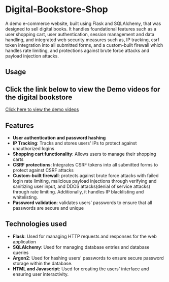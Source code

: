 # Digital-Bookstore-Shop
A demo e-commerce website, built using Flask and SQLAlchemy, that was designed to sell digital books. It handles foundational features such as a user shopping cart, user authentication, session management and data handling, and integrated web security measures such as, IP tracking, csrf token integration into all submitted forms, and a custom-built firewall which handles rate limiting, and protections against brute force attacks and payload injection attacks.
## Usage 

## Click the link below to view the Demo videos for the digital bookstore ##
[Click here to view the demo videos](https://drive.google.com/drive/folders/1tzoSzPOW6Vlq4D9VJZwics7ACSoyuMjc?usp=drive_link)




## Features
- **User authentication and password hashing**
- **IP Tracking**: Tracks and stores users' IPs to protect against unauthorized logins
- **Shopping cart functionality**: Allows users to manage their shopping carts
- **CSRF protections**: Integrates CSRF tokens into all submitted forms to protect against CSRF attacks
- **Custom-built firewall**: protects against brute force attacks with failed login rate limiting, malicious payload injections through verifying and sanitizing user input, and DDOS attacks(denial of service attacks) through rate limiting. Additionally, it handles IP blacklisting and whitelisting.
- **Password validation**: validates users' passwords to ensure that all passwords are secure and unique


## Technologies used

- **Flask**: Used for managing HTTP requests and responses for the web application
- **SQLAlchemy**: Used for managing database entries and database queries 
- **Argon2**: Used for hashing users' passwords to ensure secure password storage within the database.
- **HTML and Javascript**: Used for creating the users' interface and ensuring user interactivity.



  
  


  
